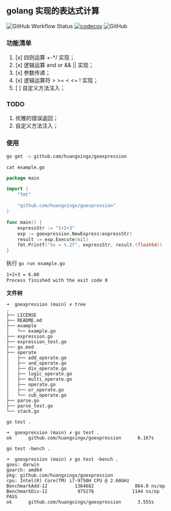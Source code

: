 ## golang 实现的表达式计算

![GitHub Workflow Status](https://img.shields.io/github/workflow/status/huangxingx/goexpression/Go)
[![codecov](https://codecov.io/gh/huangxingx/goexpression/branch/main/graph/badge.svg?token=DC93QOMBD1)](https://codecov.io/gh/huangxingx/goexpression)
![GitHub](https://img.shields.io/github/license/huangxingx/goexpression)

### 功能清单

1. [x] 四则运算 +-*/ 实现；
2. [x] 逻辑运算 and or && || 实现；
3. [x] 参数传递；
4. [x] 逻辑运算符 > >= < <= ! 实现；
5. [ ] 自定义方法注入；

### TODO

1. 优雅的错误返回；
2. 自定义方法注入；

### 使用

```bash
go get -u github.com/huangxingx/goexpression
```

`cat example.go`

```go
package main

import (
	"fmt"

	"github.com/huangxingx/goexpression"
)

func main() {
	expressStr := "1+2+3"
	exp := goexpression.NewExpress(expressStr)
	result := exp.Execute(nil)
	fmt.Printf("%s = %.2f", expressStr, result.(float64))
}
```

执行 `go run example.go`

```bash
1+2+3 = 6.00
Process finished with the exit code 0
```

**文件树**

```shell
➜  goexpression (main) ✗ tree                              
.
├── LICENSE
├── README.md
├── example
│   └── example.go
├── expression.go
├── expression_test.go
├── go.mod
├── operate
│   ├── add_operate.go
│   ├── and_operate.go
│   ├── div_operate.go
│   ├── logic_operate.go
│   ├── multi_operate.go
│   ├── operate.go
│   ├── or_operate.go
│   └── sub_operate.go
├── parse.go
├── parse_test.go
└── stack.go
```

`go test .`<p>

```shell
➜  goexpression (main) ✗ go test .       
ok      github.com/huangxingx/goexpression      0.167s

```

`go test -bench .`

```shell
➜  goexpression (main) ✗ go test -bench .
goos: darwin
goarch: amd64
pkg: github.com/huangxingx/goexpression
cpu: Intel(R) Core(TM) i7-9750H CPU @ 2.60GHz
BenchmarkAdd-12          1364682               864.0 ns/op
BenchmarkDiv-12           975276              1144 ns/op
PASS
ok      github.com/huangxingx/goexpression      3.555s

```